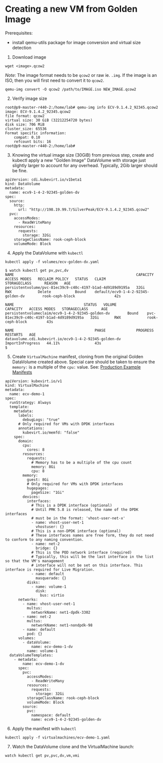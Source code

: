 # Creating a new VM from Golden Image

Prerequisites:

- install qemu-utils package for image conversion and virtual size detection

1. Download image

```
wget <image>.qcow2
```

*Note*: The image format needs to be `qcow2` or raw ie. `.img`. If the image is an ISO, then you will first need to convert it to `qcow2`.

```
qemu-img convert -O qcow2 /path/to/IMAGE.iso NEW_IMAGE.qcow2
```

2. Verify image size

```
root@p9-master-r440-2:/home/lab# qemu-img info ECV-9.1.4.2_92345.qcow2
image: ECV-9.1.4.2_92345.qcow2
file format: qcow2
virtual size: 30 GiB (32212254720 bytes)
disk size: 706 MiB
cluster_size: 65536
Format specific information:
    compat: 0.10
    refcount bits: 16
root@p9-master-r440-2:/home/lab#
```

3. Knowing the virtual image size (30GiB) from previous step, create and kubectl apply a new "Golden Image" DataVolume with storage just slightly larger to account for any overhead. Typically, 2Gib larger should be fine.

```
apiVersion: cdi.kubevirt.io/v1beta1
kind: DataVolume
metadata:
  name: ecv9-1-4-2-92345-golden-dv
spec:
  source:
    http:
      url: "http://198.19.99.7/SilverPeak/ECV-9.1.4.2_92345.qcow2"
  pvc:
    accessModes:
      - ReadWriteMany
    resources:
      requests:
        storage: 32Gi
    storageClassName: rook-ceph-block
    volumeMode: Block
```

4. Apply the DataVolume with `kubectl`

```
kubectl apply -f volumes/ecv-golden-dv.yaml
```

```
$ watch kubectl get pv,pvc,dv
NAME                                                        CAPACITY   ACCESS MODES   RECLAIM POLICY   STATUS   CLAIM                 STORAGECLASS      REASON   AGE
persistentvolume/pvc-81ec39c9-c40c-4197-b1ad-4d9189d9195a   32Gi       RWX            Delete           Bound    default/ecv9-1-4-2-92345-golden-dv        rook-ceph-block                  42s

NAME                                STATUS   VOLUME                                     CAPACITY   ACCESS MODES   STORAGECLASS      AGE
persistentvolumeclaim/ecv9-1-4-2-92345-golden-dv        Bound    pvc-81ec39c9-c40c-4197-b1ad-4d9189d9195a   32Gi       RWX            rook-ceph-block         43s

NAME                                     PHASE              PROGRESS   RESTARTS   AGE
datavolume.cdi.kubevirt.io/ecv9-1-4-2-92345-golden-dv        ImportInProgress   44.11%                43s
$
```

5. Create `VirtualMachine` manifest, cloning from the original Golden DataVolume created above. Special care should be taken to ensure the `memory:` is a multiple of the `cpu:` value.
See: [Production Example Manifests](https://github.com/platform9/cs-ntt/blob/main/kubevirt/virtualmachines)

```
apiVersion: kubevirt.io/v1
kind: VirtualMachine
metadata:
  name: ecv-demo-1
spec:
  runStrategy: Always
  template:
    metadata:
      labels:
        debugLogs: "true"
      # Only required for VMs with DPDK interfaces
      annotations:
        kubevirt.io/memfd: "false"
    spec:
      domain:
        cpu:
          cores: 8
        resources:
          requests:
            # Memory has to be a multiple of the cpu count
            memory: 8Gi
            cpu: 8
        memory:
          guest: 8Gi
          # Only required for VMs with DPDK interfaces
          hugepages:
            pageSize: "1Gi"
        devices:
          interfaces:
            # This is a DPDK interface (optional)
            # Until PMK 5.8 is released, the name of the DPDK interfaces
            # must be in the format: 'vhost-user-net-x'
            - name: vhost-user-net-1
              vhostuser: {}
            # This is a non-DPDK interface (optional)
            # These interfaces names are free form, they do not need to conform to any naming convention.
            - name: net-2
              bridge: {}
            # This is the POD network interface (required)
            # Typically, this will be the last interface in the list so that the VM's management
            # interface will not be set on this interface. This interface is required for Live Migration.
            - name: default
              masquerade: {}
          disks:
            - name: volume-1
              disk:
                bus: virtio
      networks:
        - name: vhost-user-net-1
          multus:
            networkName: net1-dpdk-3302
        - name: net-2
          multus:
            networkName: net1-nondpdk-98
        - name: default
          pod: {}
      volumes:
        - dataVolume:
            name: ecv-demo-1-dv
          name: volume-1
  dataVolumeTemplates:
    - metadata:
        name: ecv-demo-1-dv
      spec:
        pvc:
          accessModes:
            - ReadWriteMany
          resources:
            requests:
              storage: 32Gi
          storageClassName: rook-ceph-block
          volumeMode: Block
        source:
          pvc:
            namespace: default
            name: ecv9-1-4-2-92345-golden-dv
```

6. Apply the manifest with `kubectl`

```
kubectl apply -f virtualmachines/ecv-demo-1.yaml
```

7. Watch the DataVolume clone and the VirtualMachine launch:

```
watch kubectl get pv,pvc,dv,vm,vmi
```
